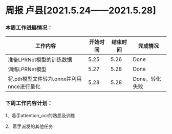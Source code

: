 # 周报  卢县[2021.5.24——2021.5.28]

### 本周工作进展情况：

| 工作内容                                  | 开始时间 | 结束时间 | 完成情况       |
| ----------------------------------------- | -------- | -------- | -------------- |
| 准备LPRNet模型的训练数据                  | 5.25     | 5.26     | Done           |
| 训练LPRNet模型                            | 5.27     | 5.28     | Done           |
| 将.pth模型文件转为.onnx并利用nnce进行量化 | 5.28     | 5.28     | Done，转化失败 |

### 下周工作内容计划：

1、着手attention_ocr的熟悉及训练

2、着手派发的其他任务

